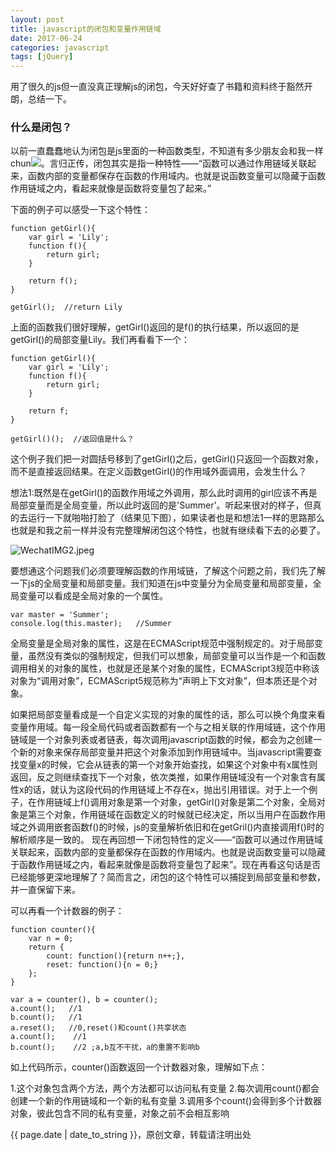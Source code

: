 ```yaml
---
layout: post
title: javascript的闭包和变量作用链域
date: 2017-06-24
categories: javascript
tags: [jQuery]
---
```


用了很久的js但一直没真正理解js的闭包，今天好好查了书籍和资料终于豁然开朗，总结一下。
### 什么是闭包？
以前一直蠢蠢地认为闭包是js里面的一种函数类型，不知道有多少朋友会和我一样chun<img src="http://img.baidu.com/hi/face/i_f18.gif"/>。言归正传，闭包其实是指一种特性——“函数可以通过作用链域关联起来，函数内部的变量都保存在函数的作用域内。也就是说函数变量可以隐藏于函数作用链域之内，看起来就像是函数将变量包了起来。”

下面的例子可以感受一下这个特性：
```
function getGirl(){
    var girl = 'Lily';
    function f(){
        return girl;
    }

    return f();
}

getGirl();  //return Lily
```

上面的函数我们很好理解，getGirl()返回的是f()的执行结果，所以返回的是getGirl()的局部变量Lily。我们再看看下一个：
```
function getGirl(){
    var girl = 'Lily';
    function f(){
        return girl;
    }

    return f;
}

getGirl()();  //返回值是什么？
```
这个例子我们把一对圆括号移到了getGirl()之后，getGirl()只返回一个函数对象，而不是直接返回结果。在定义函数getGirl()的作用域外面调用，会发生什么？

想法1:既然是在getGirl()的函数作用域之外调用，那么此时调用的girl应该不再是局部变量而是全局变量，所以此时返回的是&#39;Summer&#39;。听起来很对的样子，但真的去运行一下就啪啪打脸了（结果见下图），如果读者也是和想法1一样的思路那么也就是和我之前一样并没有完整理解闭包这个特性，也就有继续看下去的必要了。

<img src="http://blog.luojia.ren/upload/1491492778746.jpeg" title="WechatIMG2.jpeg"/>

要想通这个问题我们必须要理解函数的作用域链，了解这个问题之前，我们先了解一下js的全局变量和局部变量。我们知道在js中变量分为全局变量和局部变量，全局变量可以看成是全局对象的一个属性。
```
var master = 'Summer';
console.log(this.master);   //Summer
```
全局变量是全局对象的属性，这是在ECMAScript规范中强制规定的。对于局部变量，虽然没有类似的强制规定，但我们可以想象，局部变量可以当作是一个和函数调用相关的对象的属性，也就是还是某个对象的属性，ECMAScript3规范中称该对象为“调用对象”，ECMAScript5规范称为“声明上下文对象”，但本质还是个对象。

如果把局部变量看成是一个自定义实现的对象的属性的话，那么可以换个角度来看变量作用域。每一段全局代码或者函数都有一个与之相关联的作用域链，这个作用链域是一个对象列表或者链表，每次调用javascript函数的时候，都会为之创建一个新的对象来保存局部变量并把这个对象添加到作用链域中。当javascript需要查找变量x的时候，它会从链表的第一个对象开始查找，如果这个对象中有x属性则返回，反之则继续查找下一个对象，依次类推，如果作用链域没有一个对象含有属性x的话，就认为这段代码的作用链域上不存在x，抛出引用错误。对于上一个例子，在作用链域上f()调用对象是第一个对象，getGirl()对象是第二个对象，全局对象是第三个对象，作用链域在函数定义的时候就已经决定，所以当用户在函数作用域之外调用嵌套函数f()的时候，js的变量解析依旧和在getGril()内直接调用f()时的解析顺序是一致的。
现在再回想一下闭包特性的定义——“函数可以通过作用链域关联起来，函数内部的变量都保存在函数的作用域内。也就是说函数变量可以隐藏于函数作用链域之内，看起来就像是函数将变量包了起来”。现在再看这句话是否已经能够更深地理解了？简而言之，闭包的这个特性可以捕捉到局部变量和参数，并一直保留下来。

可以再看一个计数器的例子：
```
function counter(){
    var n = 0;
    return {
        count: function(){return n++;},
        reset: function(){n = 0;}
    };
}

var a = counter(), b = counter();
a.count();   //1
b.count();   //1
a.reset();   //0,reset()和count()共享状态
a.count();    //1
b.count();    //2 ;a,b互不干扰，a的重置不影响b
```
如上代码所示，counter()函数返回一个计数器对象，理解如下点：

1.这个对象包含两个方法，两个方法都可以访问私有变量
2.每次调用count()都会创建一个新的作用链域和一个新的私有变量
3.调用多个count()会得到多个计数器对象，彼此包含不同的私有变量，对象之前不会相互影响
	
{{ page.date | date_to_string }}，原创文章，转载请注明出处